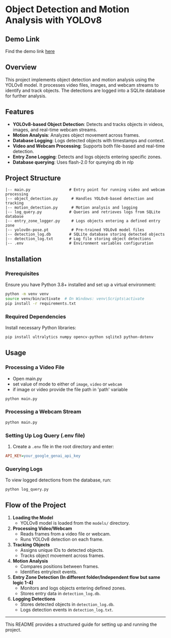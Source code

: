 # Object Detection and Motion Analysis with YOLOv8

## Demo Link
Find the demo link [here](https://www.loom.com/share/dd064afbf5324e0dba164646986cfc33?sid=1ca287eb-c1b2-4ac3-beb4-e26342c2ef8c)

## Overview
This project implements object detection and motion analysis using the YOLOv8 model. It processes video files, images, and webcam streams to identify and track objects. The detections are logged into a SQLite database for further analysis.

## Features
- **YOLOv8-based Object Detection**: Detects and tracks objects in videos, images, and real-time webcam streams.
- **Motion Analysis**: Analyzes object movement across frames.
- **Database Logging**: Logs detected objects with timestamps and context.
- **Video and Webcam Processing**: Supports both file-based and real-time detection.
- **Entry Zone Logging**: Detects and logs objects entering specific zones.
- **Database querying**: Uses flash-2.0 for qureying db in nlp

## Project Structure
```
|-- main.py                 # Entry point for running video and webcam processing
|-- object_detection.py      # Handles YOLOv8-based detection and tracking
|-- motion_detection.py      # Motion analysis and logging
|-- log_query.py            # Queries and retrieves logs from SQLite database
|-- entry_zone_logger.py     # Logs objects entering a defined entry zone
|-- yolov8n-pose.pt          # Pre-trained YOLOv8 model files 
|-- detection_log.db        # SQLite database storing detected objects
|-- detection_log.txt       # Log file storing object detections
|-- .env                    # Environment variables configuration
```

## Installation
### Prerequisites
Ensure you have Python 3.8+ installed and set up a virtual environment:
```bash
python -m venv venv
source venv/bin/activate  # On Windows: venv\Scripts\activate
pip install -r requirements.txt
```

### Required Dependencies
Install necessary Python libraries:
```bash
pip install ultralytics numpy opencv-python sqlite3 python-dotenv
```

## Usage
### Processing a Video File

* Open main.py
* set value of mode to either of `image`, `video` or `webcam`
* if image or video provide the file path in 'path' variable 

```bash
python main.py
```

### Processing a Webcam Stream
```bash
python main.py
```

### Setting Up Log Query (.env file)
1. Create a `.env` file in the root directory and enter:
```ini
API_KEY=your_google_genai_api_key
```

### Querying Logs
To view logged detections from the database, run:
```bash
python log_query.py
```

## Flow of the Project
1. **Loading the Model**
   - YOLOv8 model is loaded from the `models/` directory.
2. **Processing Video/Webcam**
   - Reads frames from a video file or webcam.
   - Runs YOLOv8 detection on each frame.
3. **Tracking Objects**
   - Assigns unique IDs to detected objects.
   - Tracks object movement across frames.
4. **Motion Analysis**
   - Compares positions between frames.
   - Identifies entry/exit events.
5. **Entry Zone Detection (In different folder/Independent flow but same logic 1-4)**
   - Monitors and logs objects entering defined zones.
   - Stores entry data in `detection_log.db`.
6. **Logging Detections**
   - Stores detected objects in `detection_log.db`.
   - Logs detection events in `detection_log.txt`.

---
This README provides a structured guide for setting up and running the project. 

